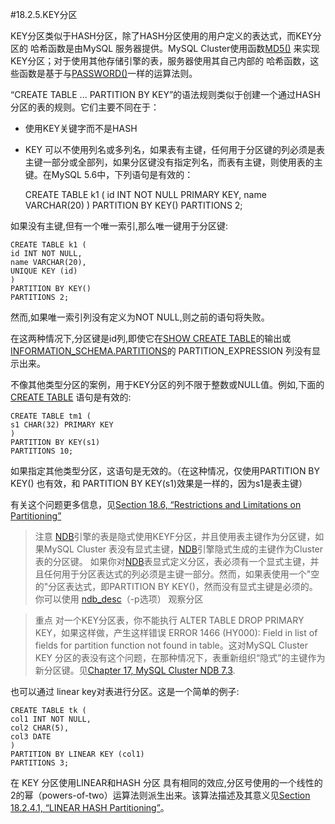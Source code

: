#18.2.5.KEY分区

KEY分区类似于HASH分区，除了HASH分区使用的用户定义的表达式，而KEY分区的 哈希函数是由MySQL 服务器提供。MySQL Cluster使用函数[MD5()][12.13.00] 来实现KEY分区；对于使用其他存储引擎的表，服务器使用其自己内部的 哈希函数，这些函数是基于与[PASSWORD()][12.13.00]一样的运算法则。

“CREATE TABLE ... PARTITION BY KEY”的语法规则类似于创建一个通过HASH分区的表的规则。它们主要不同在于：

- 使用KEY关键字而不是HASH
- KEY 可以不使用列名或多列名，如果表有主键，任何用于分区键的列必须是表主键一部分或全部列，如果分区键没有指定列名，而表有主键，则使用表的主键。在MySQL 5.6中，下列语句是有效的：

    CREATE TABLE k1 (
    id INT NOT NULL PRIMARY KEY,
    name VARCHAR(20)
    )
    PARTITION BY KEY()
    PARTITIONS 2;

如果没有主键,但有一个唯一索引,那么唯一键用于分区键:

    CREATE TABLE k1 (
    id INT NOT NULL,
    name VARCHAR(20),
    UNIQUE KEY (id)
    )
    PARTITION BY KEY()
    PARTITIONS 2;

然而,如果唯一索引列没有定义为NOT NULL,则之前的语句将失败。　　　　

在这两种情况下,分区键是id列,即使它在[SHOW CREATE TABLE][13.07.05]的输出或[INFORMATION_SCHEMA.PARTITIONS][20.14.00]的 PARTITION_EXPRESSION 列没有显示出来。　　　　

不像其他类型分区的案例，用于KEY分区的列不限于整数或NULL值。例如,下面的[CREATE TABLE][13.1.17] 语句是有效的:

    CREATE TABLE tm1 (
    s1 CHAR(32) PRIMARY KEY
    )
    PARTITION BY KEY(s1)
    PARTITIONS 10;

如果指定其他类型分区，这语句是无效的。（在这种情况，仅使用PARTITION BY KEY() 也有效，和 PARTITION BY KEY(s1)效果是一样的，因为s1是表主键）

有关这个问题更多信息，见[Section 18.6, “Restrictions and Limitations on Partitioning”](./18.06.00_Restrictions_and_Limitations_on_Partitioning.md)

>注意
>[NDB][17.00.00]引擎的表是隐式使用KEYF分区，并且使用表主键作为分区键，如果MySQL Cluster 表没有显式主键，[NDB][17.00.00]引擎隐式生成的主键作为Cluster 表的分区键。
>如果你对[NDB][17.00.00]表显式定义分区，表必须有一个显式主键，并且任何用于分区表达式的列必须是主键一部分。然而，如果表使用一个"空的"分区表达式，即PARTITION BY KEY()，然而没有显式主键是必须的。
>你可以使用 [ndb_desc][17.04.10]（-p选项） 观察分区

>重点
>对一个KEY分区表，你不能执行 ALTER TABLE DROP PRIMARY KEY，如果这样做，产生这样错误 ERROR 1466 (HY000): Field in list of fields for partition function not found in table。这对MySQL Cluster KEY 分区的表没有这个问题，在那种情况下，表重新组织“隐式”的主键作为新分区键。见[Chapter 17, MySQL Cluster NDB 7.3][17.00.00].

也可以通过 linear key对表进行分区。这是一个简单的例子:

    CREATE TABLE tk (
    col1 INT NOT NULL,
    col2 CHAR(5),
    col3 DATE
    )
    PARTITION BY LINEAR KEY (col1)
    PARTITIONS 3;

在 KEY 分区使用LINEAR和HASH 分区 具有相同的效应,分区号使用的一个线性的2的幂（powers-of-two）运算法则派生出来。该算法描述及其意义见[Section 18.2.4.1, “LINEAR HASH Partitioning”](./18.02.04_HASH_Partitioning.md#18.2.4.1)。


[12.13.00]:../Chapter_12/12.13.00_Encryption_and_Compression_Functions.md
[13.07.05]:../Chapter_13/13.07.05_SHOW_Syntax.md#/13.07.05.12
[20.14.00]:../Chapter_20/20.14.00_The_INFORMATION\_SCHEMA_PARTITIONS_Table.md
[13.1.17]:../Chapter_13/13.01.17_CREATE_TABLE_Syntax.md
[17.00.00]:../Chapter_17/17.00.00_MySQL_Cluster_NDB_7.3.md
[17.04.10]:../Chapter_17/17.04.10_ndb\_desc_—_Describe_NDB_Tables.md